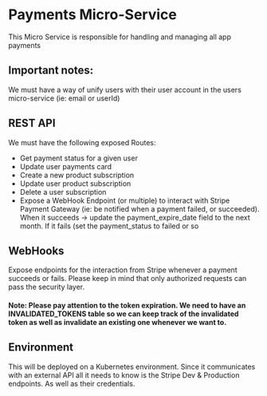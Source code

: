# Payments Micro-Service
This Micro Service is responsible for handling and managing all app payments

## Important notes:
We must have a way of unify users with their user account in the users micro-service (ie: email or userId)

## REST API
We must have the following exposed Routes:
- Get payment status for a given user
- Update user payments card
- Create a new product subscription
- Update user product subscription
- Delete a user subscription
- Expose a WebHook Endpoint (or multiple) to interact with Stripe Payment Gateway (ie: be notified when a payment failed, or succeeded). When it succeeds -> update the payment_expire_date field to the next month. If it fails (set the payment_status to failed or so

## WebHooks
Expose endpoints for the interaction from Stripe whenever a payment succeeds or fails. Please keep in mind that only authorized requests can pass the security layer.

#### Note: Please pay attention to the token expiration. We need to have an INVALIDATED_TOKENS table so we can keep track of the invalidated token as well as invalidate an existing one whenever we want to.

## Environment
This will be deployed on a Kubernetes environment. Since it communicates with an external API all it needs to know is the Stripe Dev & Production endpoints. As well as their credentials.
